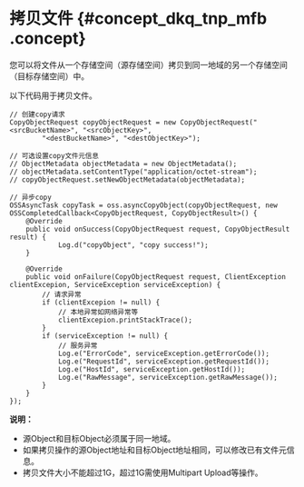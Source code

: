 # 拷贝文件 {#concept_dkq_tnp_mfb .concept}

您可以将文件从一个存储空间（源存储空间）拷贝到同一地域的另一个存储空间（目标存储空间）中。

以下代码用于拷贝文件。

```
// 创建copy请求
CopyObjectRequest copyObjectRequest = new CopyObjectRequest("<srcBucketName>", "<srcObjectKey>",
        "<destBucketName>", "<destObjectKey>");

// 可选设置copy文件元信息
// ObjectMetadata objectMetadata = new ObjectMetadata();
// objectMetadata.setContentType("application/octet-stream");
// copyObjectRequest.setNewObjectMetadata(objectMetadata);

// 异步copy
OSSAsyncTask copyTask = oss.asyncCopyObject(copyObjectRequest, new OSSCompletedCallback<CopyObjectRequest, CopyObjectResult>() {
    @Override
    public void onSuccess(CopyObjectRequest request, CopyObjectResult result) {
            Log.d("copyObject", "copy success!");
    }

    @Override
    public void onFailure(CopyObjectRequest request, ClientException clientExcepion, ServiceException serviceException) {
        // 请求异常
        if (clientExcepion != null) {
            // 本地异常如网络异常等
            clientExcepion.printStackTrace();
        }
        if (serviceException != null) {
            // 服务异常
            Log.e("ErrorCode", serviceException.getErrorCode());
            Log.e("RequestId", serviceException.getRequestId());
            Log.e("HostId", serviceException.getHostId());
            Log.e("RawMessage", serviceException.getRawMessage());
        }
    }
});
```

**说明：** 

-   源Object和目标Object必须属于同一地域。
-   如果拷贝操作的源Object地址和目标Object地址相同，可以修改已有文件元信息。
-   拷贝文件大小不能超过1G，超过1G需使用Multipart Upload等操作。

